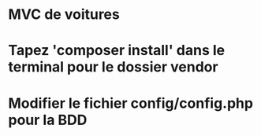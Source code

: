 # MVC de voitures
# Tapez 'composer install' dans le terminal pour le dossier vendor
# Modifier le fichier config/config.php pour la BDD
